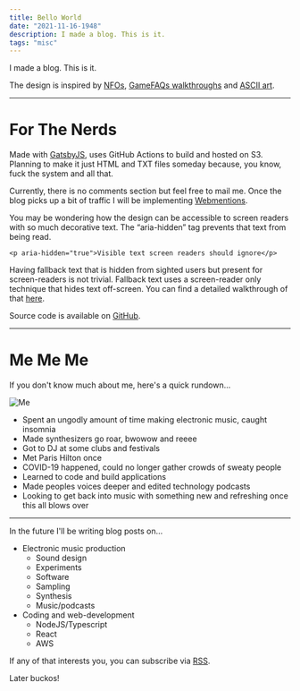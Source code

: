 ```yaml
---
title: Bello World
date: "2021-11-16-1948"
description: I made a blog. This is it.
tags: "misc"
---
```


I made a blog. This is it.

The design is inspired by [NFOs](http://artscene.textfiles.com/asciiart/NFOS/), [GameFAQs walkthroughs](https://gamefaqs.gamespot.com/gba/562260-onimusha-tactics/faqs/51373) and [ASCII art](http://artscene.textfiles.com/asciiart/). 

---

# For The Nerds
Made with [GatsbyJS](https://www.gatsbyjs.com/), uses GitHub Actions to build and hosted on S3. Planning to make it just HTML and TXT files someday because, you know, fuck the system and all that. 

Currently, there is no comments section but feel free to mail me. Once the blog picks up a bit of traffic I will be implementing [Webmentions](https://www.w3.org/TR/webmention/).

You may be wondering how the design can be accessible to screen readers with so much decorative text. The “aria-hidden” tag prevents that text from being read.

```markup
<p aria-hidden="true">Visible text screen readers should ignore</p>
```

Having fallback text that is hidden from sighted users but present for screen-readers is not trivial. Fallback text uses a screen-reader only technique that hides text off-screen. You can find a detailed walkthrough of that [here](https://webaim.org/techniques/css/invisiblecontent/).

Source code is available on [GitHub](https://github.com/visionsofparadise/mattcavender).

---

# Me Me Me
If you don't know much about me, here's a quick rundown…

![Me](https://mattcavender-media.s3.amazonaws.com/back_headshot.jpg)

- Spent an ungodly amount of time making electronic music, caught insomnia
- Made synthesizers go roar, bwowow and reeee
- Got to DJ at some clubs and festivals
- Met Paris Hilton once
- COVID-19 happened, could no longer gather crowds of sweaty people
- Learned to code and build applications
- Made peoples voices deeper and edited technology podcasts
- Looking to get back into music with something new and refreshing once this all blows over

---

In the future I'll be writing blog posts on…
- Electronic music production
  - Sound design
  - Experiments
  - Software
  - Sampling
  - Synthesis
  - Music/podcasts
- Coding and web-development
  - NodeJS/Typescript
  - React
  - AWS

If any of that interests you, you can subscribe via [RSS](https://mattcavender.com/rss.xml). 

Later buckos!